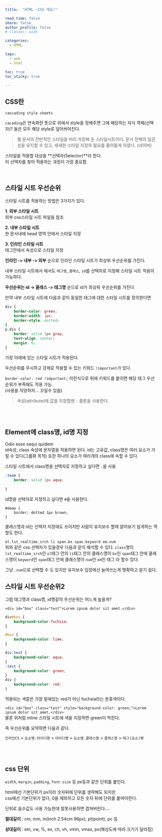 ```yaml
---
title:  "HTML -CSS 개요!"

read_time: false
share: false
author_profile: false
# classes: wide

categories:
  - HTML

tags:
  - web
  - html

toc: true
toc_sticky: true

---
```


## CSS란

`cascading style sheets` 

`cacading`은 연속화란 뜻으로 위에서 style을 정해주면 그에 해당하는 자식 객체(선택자)? 들은 모두 해당 style로 덮어씌어진다.  

> 웹 문서의 전반적인 스타일을 미리 저장해 둔 스타일시트이다. 문서 전체의 일관성을 유지할 수 있고, 세세한 스타일 지정의 필요를 줄어들게 하였다. (네이버)

스타일을 적용할 대상을 **선택자(Selector)**라 한다.  
이 선택자를 찾아 적용하는 과정이 가장 중요함.  

<br>

## 스타일 시트 우선순위

스타일 시트를 적용하는 방법은 3가지가 있다.  

**1. 외부 스타일 시트**  
  외부 css스타일 시트 파일을 참조  

**2. 내부 스타일 시트**  
  한 문서내에 head 영역 안에서 스타일 지정

**3. 인라인 스타일 시트**  
  태그안에서 속성으로 스타일 지정  

 **인라인 -> 내부 -> 외부** 순으로 인라인 스타일 시트가 최상위 우선순위를 가진다.  

내부 스타일 시트에서 에서도 `태그명`, `클래스`, `id`를 선택자로 지정해 스타일 시트 적용이 가능하다.  

**우선순위는 id -> 클래스 -> 태그명** 순으로 id가 최상위 우선순위를 가진다.  

만약 내부 스타일 시트에 다음과 같이 동일한 태그에 대한 스타일 시트를 정의한다면  
```css
div {
	border-color: green;
	border-width: 1px;
	border-style: dotted;
}
p,div {
	border: solid 1px gray;
	text-align: center;
	margin: 0;
}
```
가장 아래에 있는 스타일 시트가 적용된다.  

우선순위를 무시하고 강제로 적용할 수 있는 키워드 `!important`가 있다.  

`border-color: red !important;` 이런식으로 뒤에 키워드를 붙이면 해당 태그 우선순위가 부족해도 적용 가능.  
(사용을 지양하자... 꼬일수 있음)  

> 속성(attribute)에 값을 지정할땐 `:` 콜론을 사용한다.   

<br><br>

## Element에 class명, id명 지정

<div id="demo" class="team manager">Odio esse sequi quidem</div>
id속성, class 속성에 문자열을 적용하면 된다.  
id는 고유값, class명은 여러 요소가 가질 수 있다(그룹화 목적)  
또한 하나의 요소가 여러개의 class에 속할 수 있다.  


스타일 시트에서 class명을 선택자로 지정하고 싶다면 `.`을 사용  
```css
.team {
	border: solid 1px aqua;
	
}
```

id명을 선택자로 지정하고 싶다면 `#`을 사용한다.  
```
#demo {
	border: dotted 1px brown;
}
```


클래스명과 id는 선택자 지정에도 쓰이지만 사람이 유지보수 할때 알아보기 쉽게하는 역할도 한다.

`ol.lst_realtime_srch li span.bx span.keyword em.num `  
위와 같은 css 선택자가 있을경우 다음과 같이 해석할 수 있다.
`class`명이 `lst_realtime_srch`인 `ol`태그 안의 `li`태그 안의 클래스명이 `bx`인 `span`태그 안에 클래스명이 `keyword`인 `span`태그 안에 클래스명이 `num`인 `em`인 태그 라 할수 있다.  

그냥 `.num`으로 선택할 수 도 있지만 유지보수 입장에선 늘여쓰는게 명확하고 알기 쉽다.  


## 스타일 시트 우선순위2

그럼 태그명과 class명, id명같의 우선순위는 어느게 높을까?

`<div id="box" class="test">Lorem ipsum dolor sit amet.</div>`
```css
div#box {
	background-color:fuchsia;
}

#box {
	background-color: lime;
}

div.test {
	background-color: aqua;
}
.test {
	background-color: green;
}
div {
	background-color: red;
}
```
적용되는 색깔은 가장 밑에있는 red가 아닌 fuchsia라는 분홍색이다.  


`<div id="box" class="test" style="background-color: green;">Lorem ipsum dolor sit amet.</div>`  
물론 위처럼 inline 스타일 시트에 색을 지정하면 green이 먹힌다.  

즉 우선순위를 요약하면 다음과 같다.

`인라인CS` > `요소명.아이디명` > `아이디명` > `요소명.클래스명` > `클래스명` > `태그(요소)명`

<br><br>


## css 단위	

`width`, `margin`, `padding`, `font-size` 등 px등과 같은 단위를 붙인다.  

html에선 기본단위가 px이라 숫자뒤에 단위를 생략해도 되지만  
css에선 기본단위가 없다, 0을 제외하고 모든 숫자 뒤에 단위를 붙여야한다.  

단위로 음수값도 사용 가능한데 잘못사용하면 겹쳐버린다....

**절대길이** : cm, mm, in(inch 2.54cm 96px), pt(point), pc 등

**상대길이** : em, vw, %, ex, ch, vh, vmin, vmax, px(해상도에 따라 크기가 달라짐) 

